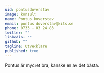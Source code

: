 ```yaml
---
uid: pontusdoverstav
image: konsult
name: Pontus Doverstav
email: pontus.doverstav@kits.se
phone: 0733 - 03 24 83
twitter: ""
linkedin: ""
github: ""
tagline: Utvecklare
published: true
---
```


Pontus är mycket bra, kanske en av det bästa.
